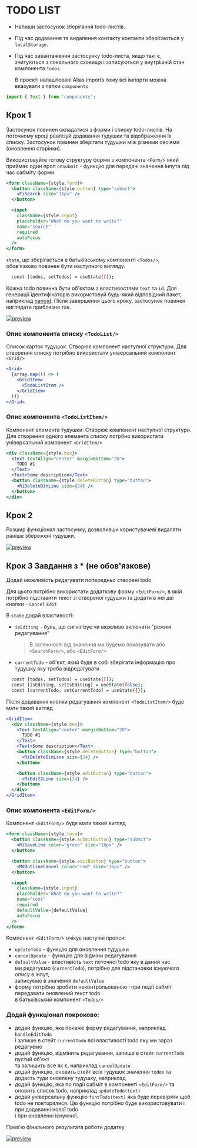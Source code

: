 # TODO LIST

- Напиши застосунок зберігання todo-листів.
- Під час додавання та видалення контакту контакти зберігаються у
  `localStorage`.
- Під час завантаження застосунку todo-листа, якщо такі є, зчитуються з
  локального сховища і записуються у внутрішній стан компонента `Todos`.

  В проекті налаштовані Alias imports тому всі імпорти можна вказувати з папки
  `components`

```jsx
import { Text } from 'components';
```

## Крок 1

Застосунок повинен складатися з форми і списку todo-листів. На поточному кроці
реалізуй додавання тудушки та відображення їх списку. Застосунок повинен
зберігати тудушки між різними сесіями (оновлення сторінки).

Використовуйте готову структуру форми з компонента `<Form/>` який приймає один
проп `onSubmit` - функцію для передачі значення інпута під час сабміту форми.

```jsx
<form className={style.form}>
  <button className={style.button} type="submit">
    <FiSearch size="16px" />
  </button>

  <input
    className={style.input}
    placeholder="What do you want to write?"
    name="search"
    required
    autoFocus
  />
</form>
```

`state`, що зберігається в батьківському компоненті `<Todos/>`, обов'язково
повинен бути наступного вигляду.

```bash
  const [todos, setTodos] = useState([]);
```

Кожна todo повинна бути об'єктом з властивостями `text` та `id`. Для генерації
ідентифікаторів використовуй будь-який відповідний пакет, наприклад
[nanoid](https://www.npmjs.com/package/nanoid). Після завершення цього кроку,
застосунок повинен виглядати приблизно так.

[![preview](https://i.gyazo.com/de0115918db7d989fbdc10f1744c11c3.png)](https://gyazo.com/de0115918db7d989fbdc10f1744c11c3)

### Опис компонента списку `<TodoList/>`

Список карток тудушок. Створює компонент наступної структури. Для створення
списку потрібно використати універсальний компонент `<Grid/>`

```jsx
<Grid>
  {array.map(() => (
    <GridItem>
      <TodoListItem />
    </GridItem>
  ))}
</Grid>
```

### Опис компонента `<TodoListItem/>`

Компонент елемента тудушки. Створює компонент наступної структури. Для створення
одного елемента списку потрбно використати універсальний компонент `<GridItem/>`

```jsx
<div className={style.box}>
  <Text textAlign="center" marginBottom="20">
    TODO #1
  </Text>
  <Text>Some description</Text>
  <button className={style.deleteButton} type="button">
    <RiDeleteBinLine size={24} />
  </button>
</div>
```

## Крок 2

Розшир функціонал застосунку, дозволивши користувачеві видаляти раніше збережені
тудушки.

[![preview](https://i.gyazo.com/8bf303fed0163b544d5c2314fe1df133.gif)](https://gyazo.com/8bf303fed0163b544d5c2314fe1df133)

## Крок 3 Завдання з \* (не обов'язкове)

Додай можливість редагувати попередньо створені todo

Для цього потрібно використати додаткову форму `<EditForm/>`, в якій потрібно
підставити текст зі створеної тудушки та додати в неї дві кнопки - `Cancel`
`Edit`

В `state` додай властивості:

- `isEditing` - буль, що сигнілізує чи можливо включити "режим редагування"

  > В залежності від значення ми будемо показувати або `<SearchForm/>`, або
  > `<EditForm/>`

- `currentTodo` - об'єкт, який буде в собі зберігати інформацію про тудушку яку
  треба відредагувати

```bash
  const [todos, setTodos] = useState([]);
  const [isEditing, setIsEditing] = useState(false);
  const [currentTodo, setCurrentTodo] = useState({});
```

Після додавання кнопки редагування компонент `<TodoListItem/>` буде мати такий
вигляд

```jsx
<GridItem>
  <div className={style.box}>
    <Text textAlign="center" marginBottom="20">
      TODO #1
    </Text>
    <Text>Some description</Text>
    <button className={style.deleteButton} type="button">
      <RiDeleteBinLine size={24} />
    </button>

    <button className={style.editButton} type="button">
      <RiEdit2Line size={24} />
    </button>
  </div>
</GridItem>
```

### Опис компонента `<EditForm/>`

Компонент `<EditForm/>` буде мати такий вигляд

```jsx
<form className={style.form}>
  <button className={style.submitButton} type="submit">
    <RiSaveLine color="green" size="16px" />
  </button>

  <button className={style.editButton} type="button">
    <MdOutlineCancel color="red" size="16px" />
  </button>

  <input
    className={style.input}
    placeholder="What do you want to write?"
    name="text"
    required
    defaultValue={defaultValue}
    autoFocus
  />
</form>
```

Компонент `<EditForm/>` очікує наступні пропси:

- `updateTodo` - функцію для оновлення тудушки
- `cancelUpdate` - функцію для відміни редагування
- `defaultValue` - властивість `text` поточної todo яку в даний час\
  ми редагуємо (`currentTodo`), потрібно для підстановки існуючого опису в інпут,\
  записуємо в значення `defaultValue`
- форму потрібно зробити неконтрольованою і при події сабміт передавати
  оновлений текст todo\
  в батьківський компонент `<Todos/>`

### Додай функціонал покроково:

- додай функцію, яка покаже форму редагування, наприклад `handleEditTodo`\
  і запише в стейт `currentTodo` всі властивості todo яку ми зараз редагуємо
- додай функцію, відмінить редагування, запише в стейт `currentTodo` пустий
  об'єкт\
  та залишить все як є, наприклад `cancelUpdate`
- додай функцію, оновить стейт всіх тудушoк значення `todos` та додасть туди
  оновлену тудушку, наприклад
- додай функцію, яка по події сабміт в компоненті `<EditForm/>` та оновить
  список todo, наприклад `updateTodo(text)`
- додай універсальну функцію `fintTodo(text)` яка буде перевіряти щоб todo не
  повторялися. Цю функцію потрібно буде використовувати і при додаванні нової
  todo\
  і при оновленні існуючої.

Прев'ю фінального результата роботи додатку

[![preview](https://i.gyazo.com/57595efde1dbe5b2bd7ab49895b5343a.gif)](https://gyazo.com/57595efde1dbe5b2bd7ab49895b5343a)
